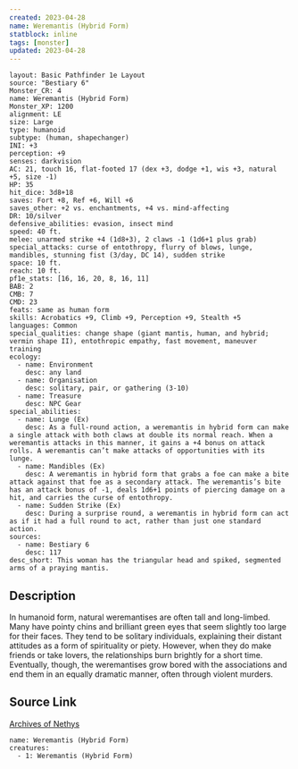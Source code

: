 ```yaml
---
created: 2023-04-28
name: Weremantis (Hybrid Form)
statblock: inline
tags: [monster]
updated: 2023-04-28
---
```

```statblock
layout: Basic Pathfinder 1e Layout
source: "Bestiary 6"
Monster_CR: 4
name: Weremantis (Hybrid Form)
Monster_XP: 1200
alignment: LE
size: Large
type: humanoid
subtype: (human, shapechanger)
INI: +3
perception: +9
senses: darkvision
AC: 21, touch 16, flat-footed 17 (dex +3, dodge +1, wis +3, natural +5, size -1)
HP: 35
hit_dice: 3d8+18
saves: Fort +8, Ref +6, Will +6
saves_other: +2 vs. enchantments, +4 vs. mind-affecting
DR: 10/silver
defensive_abilities: evasion, insect mind
speed: 40 ft.
melee: unarmed strike +4 (1d8+3), 2 claws -1 (1d6+1 plus grab)
special_attacks: curse of entothropy, flurry of blows, lunge, mandibles, stunning fist (3/day, DC 14), sudden strike
space: 10 ft.
reach: 10 ft.
pf1e_stats: [16, 16, 20, 8, 16, 11]
BAB: 2
CMB: 7
CMD: 23
feats: same as human form
skills: Acrobatics +9, Climb +9, Perception +9, Stealth +5
languages: Common
special_qualities: change shape (giant mantis, human, and hybrid; vermin shape II), entothropic empathy, fast movement, maneuver training
ecology:
  - name: Environment
    desc: any land
  - name: Organisation
    desc: solitary, pair, or gathering (3-10)
  - name: Treasure
    desc: NPC Gear
special_abilities:
  - name: Lunge (Ex)
    desc: As a full-round action, a weremantis in hybrid form can make a single attack with both claws at double its normal reach. When a weremantis attacks in this manner, it gains a +4 bonus on attack rolls. A weremantis can’t make attacks of opportunities with its lunge.
  - name: Mandibles (Ex)
    desc: A weremantis in hybrid form that grabs a foe can make a bite attack against that foe as a secondary attack. The weremantis’s bite has an attack bonus of -1, deals 1d6+1 points of piercing damage on a hit, and carries the curse of entothropy.
  - name: Sudden Strike (Ex)
    desc: During a surprise round, a weremantis in hybrid form can act as if it had a full round to act, rather than just one standard action.
sources:
  - name: Bestiary 6
    desc: 117
desc_short: This woman has the triangular head and spiked, segmented arms of a praying mantis.
```
## Description
In humanoid form, natural weremantises are often tall and long-limbed. Many have pointy chins and brilliant green eyes that seem slightly too large for their faces. They tend to be solitary individuals, explaining their distant attitudes as a form of spirituality or piety. However, when they do make friends or take lovers, the relationships burn brightly for a short time. Eventually, though, the weremantises grow bored with the associations and end them in an equally dramatic manner, often through violent murders.
## Source Link
[Archives of Nethys](https://aonprd.com/MonsterDisplay.aspx?ItemName=Weremantis%20(Hybrid%20Form))
```encounter-table
name: Weremantis (Hybrid Form)
creatures:
  - 1: Weremantis (Hybrid Form)
```
